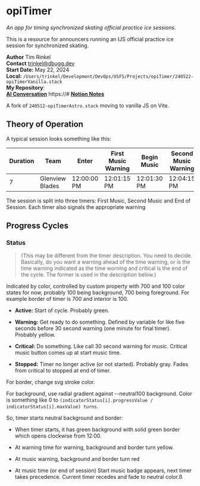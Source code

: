 # opiTimer

_An app for timing synchronized skating official practice ice sessions._

This is a resource for announcers running an IJS official practice ice session for synchronized skating.

**Author** Tim Rinkel<br>
**Contact** [trinkel@dbugg.dev](mailto:trinkel@dbugg.dev)<br>
**Start Date:** May 22, 2024<br>
**Local:** `/Users/trinkel/Development/DevOps/USFS/Projects/opiTimer/240522-opiTimerVanilla.stack`<br>
**My Repository**:<br>
[**AI Conversation**](https://#) https://#
[**Notion Notes**](https://www.notion.so/opiTimer-1dd28742e2cf455d83518dd407ffb010?pvs=4)

A fork of `240512-opiTimerAstro.stack` moving to vanilla JS on Vite.

## Theory of Operation

A typical session looks something like this:

| Duration | Team            | Enter       | First Music Warning | Begin Music | Second Music Warning | Begin Music | Time Remaining | Leave       |
| -------- | --------------- | ----------- | ------------------- | ----------- | -------------------- | ----------- | -------------- | ----------- |
| 7        | Glenview Blades | 12:00:00 PM | 12:01:15 PM         | 12:01:30 PM | 12:04:15 PM          | 12:04:30 PM | 12:06:00 PM    | 12:07:00 PM |

The session is split into three timers: First Music, Second Music and End of Session. Each timer also signals the appropriate warning

## Progress Cycles

### Status

> (This may be different from the timer description. You need to decide. Basically, do you want a warning ahead of the time warning, or is the time warning indicated as the time worning and critical is the end of the cycle. The former is used in the description below.)

Indicated by color, controlled by custom property with 700 and 100 color states for now, probably 100 being background, 700 being foreground. For example border of timer is 700 and interior is 100.

- **Active:** Start of cycle. Probably green.

- **Warning:** Get ready to do something. Defined by variable for like five seconds before 30 second warning (one minute for final timer). Probably yellow.

- **Critical:** Do something. Like call 30 second warning for music. Critical music button comes up at start music time.

- **Stopped:** Timer no longer active (or not started). Probably gray. Fades from critical to stopped at end of timer.

For border, change svg stroke color.

For background, use radial gradient against --neutral100 background. Color is something like 0 to `(indicatorStatus[i].progressValue / indicatorStatus[i].maxValue) turns`.

So, timer starts neutral background and border:

- When timer starts, it has green background with solid green border which opens clockwise from 12:00.

- At warning time for warning, background and border turn yellow.

- At music warning, background and border turn red

- At music time (or end of session) Start music badge appears, next timer takes precedence. Current timer recedes and fade to neutral color.ß
